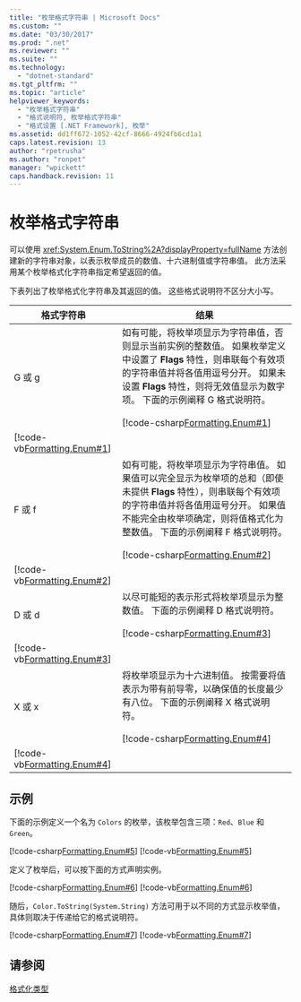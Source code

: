 ```yaml
---
title: "枚举格式字符串 | Microsoft Docs"
ms.custom: ""
ms.date: "03/30/2017"
ms.prod: ".net"
ms.reviewer: ""
ms.suite: ""
ms.technology: 
  - "dotnet-standard"
ms.tgt_pltfrm: ""
ms.topic: "article"
helpviewer_keywords: 
  - "枚举格式字符串"
  - "格式说明符, 枚举格式字符串"
  - "格式设置 [.NET Framework], 枚举"
ms.assetid: dd1ff672-1052-42cf-8666-4924fb6cd1a1
caps.latest.revision: 13
author: "rpetrusha"
ms.author: "ronpet"
manager: "wpickett"
caps.handback.revision: 11
---
```

# 枚举格式字符串
可以使用 <xref:System.Enum.ToString%2A?displayProperty=fullName> 方法创建新的字符串对象，以表示枚举成员的数值、十六进制值或字符串值。  此方法采用某个枚举格式化字符串指定希望返回的值。  
  
 下表列出了枚举格式化字符串及其返回的值。  这些格式说明符不区分大小写。  
  
|格式字符串|结果|  
|-----------|--------|  
|G 或 g|如有可能，将枚举项显示为字符串值，否则显示当前实例的整数值。  如果枚举定义中设置了 **Flags** 特性，则串联每个有效项的字符串值并将各值用逗号分开。  如果未设置 **Flags** 特性，则将无效值显示为数字项。  下面的示例阐释 G 格式说明符。<br /><br /> [!code-csharp[Formatting.Enum#1](../../../samples/snippets/csharp/VS_Snippets_CLR/Formatting.Enum/cs/enum1.cs#1)]
 [!code-vb[Formatting.Enum#1](../../../samples/snippets/visualbasic/VS_Snippets_CLR/Formatting.Enum/vb/enum1.vb#1)]|  
|F 或 f|如有可能，将枚举项显示为字符串值。  如果值可以完全显示为枚举项的总和（即使未提供 **Flags** 特性），则串联每个有效项的字符串值并将各值用逗号分开。  如果值不能完全由枚举项确定，则将值格式化为整数值。  下面的示例阐释 F 格式说明符。<br /><br /> [!code-csharp[Formatting.Enum#2](../../../samples/snippets/csharp/VS_Snippets_CLR/Formatting.Enum/cs/enum1.cs#2)]
 [!code-vb[Formatting.Enum#2](../../../samples/snippets/visualbasic/VS_Snippets_CLR/Formatting.Enum/vb/enum1.vb#2)]|  
|D 或 d|以尽可能短的表示形式将枚举项显示为整数值。  下面的示例阐释 D 格式说明符。<br /><br /> [!code-csharp[Formatting.Enum#3](../../../samples/snippets/csharp/VS_Snippets_CLR/Formatting.Enum/cs/enum1.cs#3)]
 [!code-vb[Formatting.Enum#3](../../../samples/snippets/visualbasic/VS_Snippets_CLR/Formatting.Enum/vb/enum1.vb#3)]|  
|X 或 x|将枚举项显示为十六进制值。  按需要将值表示为带有前导零，以确保值的长度最少有八位。  下面的示例阐释 X 格式说明符。<br /><br /> [!code-csharp[Formatting.Enum#4](../../../samples/snippets/csharp/VS_Snippets_CLR/Formatting.Enum/cs/enum1.cs#4)]
 [!code-vb[Formatting.Enum#4](../../../samples/snippets/visualbasic/VS_Snippets_CLR/Formatting.Enum/vb/enum1.vb#4)]|  
  
## 示例  
 下面的示例定义一个名为 `Colors` 的枚举，该枚举包含三项：`Red`、`Blue` 和 `Green`。  
  
 [!code-csharp[Formatting.Enum#5](../../../samples/snippets/csharp/VS_Snippets_CLR/Formatting.Enum/cs/enum1.cs#5)]
 [!code-vb[Formatting.Enum#5](../../../samples/snippets/visualbasic/VS_Snippets_CLR/Formatting.Enum/vb/enum1.vb#5)]  
  
 定义了枚举后，可以按下面的方式声明实例。  
  
 [!code-csharp[Formatting.Enum#6](../../../samples/snippets/csharp/VS_Snippets_CLR/Formatting.Enum/cs/enum1.cs#6)]
 [!code-vb[Formatting.Enum#6](../../../samples/snippets/visualbasic/VS_Snippets_CLR/Formatting.Enum/vb/enum1.vb#6)]  
  
 随后，`Color.ToString(System.String)` 方法可用于以不同的方式显示枚举值，具体则取决于传递给它的格式说明符。  
  
 [!code-csharp[Formatting.Enum#7](../../../samples/snippets/csharp/VS_Snippets_CLR/Formatting.Enum/cs/enum1.cs#7)]
 [!code-vb[Formatting.Enum#7](../../../samples/snippets/visualbasic/VS_Snippets_CLR/Formatting.Enum/vb/enum1.vb#7)]  
  
## 请参阅  
 [格式化类型](../../../docs/standard/base-types/formatting-types.md)